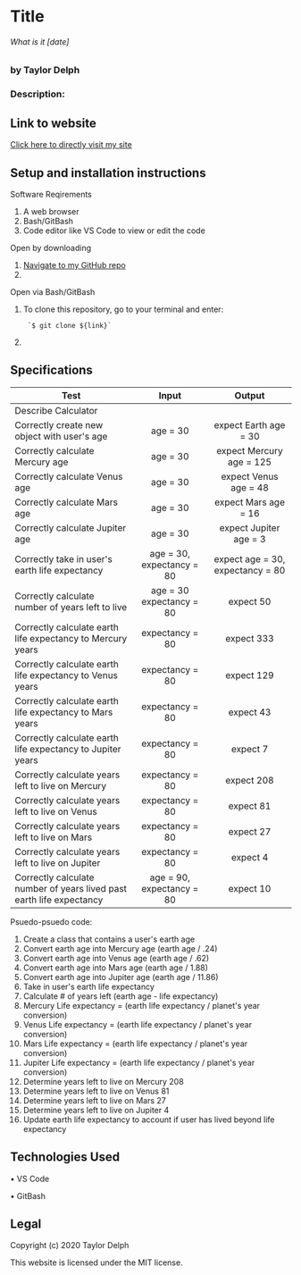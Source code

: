# Title
###### What is it [date]
### by Taylor Delph

### **Description:**

## Link to website 
[Click here to directly visit my site](link)

## Setup and installation instructions

Software Reqirements
1. A web browser
2. Bash/GitBash
3. Code editor like VS Code to view or edit the code

Open by downloading

1. [Navigate to my GitHub repo](link)
2. 

Open via Bash/GitBash

1. To clone this repository, go to your terminal and enter:

        `$ git clone ${link}`

2. 

## Specifications
| Test | Input | Output |
|--------|:------:|:-----:|
| Describe Calculator |||
| Correctly create new object with user's age | age = 30 | expect Earth age = 30 |
| Correctly calculate Mercury age | age = 30 | expect Mercury age =  125 |
| Correctly calculate Venus age | age = 30 | expect Venus age = 48 |
| Correctly calculate Mars age | age = 30 | expect Mars age = 16 |
| Correctly calculate Jupiter age | age = 30 | expect Jupiter age = 3 |
| Correctly take in user's earth life expectancy | age = 30, expectancy = 80 | expect age = 30, expectancy = 80 |
| Correctly calculate number of years left to live | age = 30 expectancy = 80 | expect 50 |
| Correctly calculate earth life expectancy to Mercury years | expectancy = 80 | expect 333 |
| Correctly calculate earth life expectancy to Venus years | expectancy = 80 | expect 129 |
| Correctly calculate earth life expectancy to Mars years | expectancy = 80 | expect 43 |
| Correctly calculate earth life expectancy to Jupiter years | expectancy = 80 | expect 7 |
| Correctly calculate years left to live on Mercury | expectancy = 80 | expect 208 |
| Correctly calculate years left to live on Venus | expectancy = 80 | expect 81 |
| Correctly calculate years left to live on Mars | expectancy = 80 | expect 27 |
| Correctly calculate years left to live on Jupiter | expectancy = 80 | expect 4 |
| Correctly calculate number of years lived past earth life expectancy | age = 90, expectancy = 80 | expect 10|

Psuedo-psuedo code:
1. Create a class that contains a user's earth age
2. Convert earth age into Mercury age (earth age / .24)
3. Convert earth age into Venus age (earth age / .62)
4. Convert earth age into Mars age (earth age / 1.88)
5. Convert earth age into Jupiter age (earth age / 11.86)
6. Take in user's earth life expectancy
7. Calculate # of years left (earth age - life expectancy)
8. Mercury Life expectancy = (earth life expectancy / planet's year conversion)
9. Venus Life expectancy = (earth life expectancy / planet's year conversion)
10. Mars Life expectancy = (earth life expectancy / planet's year conversion)
11. Jupiter Life expectancy = (earth life expectancy / planet's year conversion)
12. Determine years left to live on Mercury 208
13. Determine years left to live on Venus 81
14. Determine years left to live on Mars 27
15. Determine years left to live on Jupiter 4
16. Update earth life expectancy to account if user has lived beyond life expectancy

## Technologies Used

• VS Code

• GitBash

## Legal

Copyright (c) 2020 Taylor Delph

This website is licensed under the MIT license.